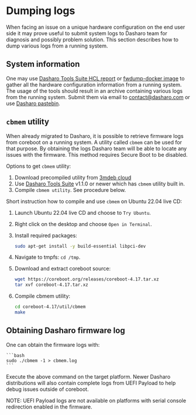 # Dumping logs

When facing an issue on a unique hardware configuration on the end user side it
may prove useful to submit system logs to Dasharo team for diagnosis and
possibly problem solution. This section describes how to dump various logs from
a running system.

## System information

One may use [Dasharo Tools Suite HCL report](../../dasharo-tools-suite/documentation#hcl-report)
or [fwdump-docker image](https://github.com/3mdeb/fwdump-docker) to
gather all the hardware configuration information from a running system. The
usage of the tools should result in an archive containing various logs from the
running system. Submit them via email to [contact@dasharo.com](mailto:contact@dasharo.com)
or use [Dasharo pastebin](https://paste.dasharo.com/).

## `cbmem` utility

When already migrated to Dasharo, it is possible to retrieve firmware logs from
coreboot on a running system. A utility called `cbmem` can be used for that
purpose. By obtaining the logs Dasharo team will be able to locate any issues
with the firmware. This method requires Secure Boot to be disabled.

Options to get `cbmem` utility:

1. Download precompiled utility from [3mdeb cloud](https://cloud.3mdeb.com/index.php/s/zTqkJQdNtJDo5Nd/download)
2. Use [Dasharo Tools Suite](../../dasharo-tools-suite/releases#v110) v1.1.0 or
   newer which has `cbmem` utility built in.
3. Compile `cbmem utility`. See procedure below.

Short instruction how to compile and use `cbmem` on Ubuntu 22.04 live CD:

1. Launch Ubuntu 22.04 live CD and choose to `Try Ubuntu`.
2. Right click on the desktop and choose `Open in Terminal`.
3. Install required packages:

    ```bash
    sudo apt-get install -y build-essential libpci-dev
    ```

4. Navigate to tmpfs: `cd /tmp`.
5. Download and extract coreboot source:

    ```bash
    wget https://coreboot.org/releases/coreboot-4.17.tar.xz
    tar xvf coreboot-4.17.tar.xz
    ```

6. Compile cbmem utility:

    ```bash
    cd coreboot-4.17/util/cbmem
    make
    ```

## Obtaining Dasharo firmware log

One can obtain the firmware logs with:

    ```bash
    sudo ./cbmem -1 > cbmem.log
    ```

Execute the above command on the target platform. Newer Dasharo distributions
will also contain complete logs from UEFI Payload to help debug issues outside
of coreboot.

NOTE: UEFI Payload logs are not available on platforms with serial console
redirection enabled in the firmware.
